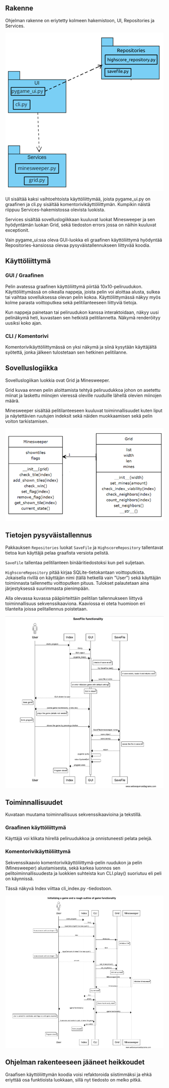 ## Rakenne

Ohjelman rakenne on eriytetty kolmeen hakemistoon, UI, Repositories ja Services.

![Pakkauskaavio](./kuvat/Pakkauskaavio.png)

UI sisältää kaksi vaihtoehtoista käyttöliittymää, joista pygame_ui.py on graafinen ja cli.py sisältää komentorivikäyttöliittymän. Kumpikin näistä riippuu Services-hakemistossa olevista luokista.

Services sisältää sovelluslogiikkaan kuuluvat luokat Minesweeper ja sen hyödyntämän luokan Grid, sekä tiedoston errors jossa on näihin kuuluvat exceptionit.

Vain pygame_ui:ssa oleva GUI-luokka eli graafinen käyttöliittymä hyödyntää Repositories-kansiossa olevaa pysyväistallennukseen liittyvää koodia.

## Käyttöliittymä

### GUI / Graafinen

Pelin avatessa graafinen käyttöliittymä piirtää 10x10-peliruudukon.
Käyttöliittymässä on oikealla nappeja, joista pelin voi aloittaa alusta, sulkea tai vaihtaa sovelluksessa olevan pelin kokoa.
Käyttöliittymässä näkyy myös kolme parasta voittoputkea sekä pelitilanteeseen liittyviä tietoja.

Kun nappeja painetaan tai peliruudukon kanssa interaktoidaan, näkyy uusi pelinäkymä heti, kuvastaen sen hetkistä pelitilannetta. Näkymä renderöityy uusiksi koko ajan.

### CLI / Komentorivi

Komentorivikäyttöliittymässä on yksi näkymä ja siinä kysytään käyttäjältä syötettä, jonka jälkeen tulostetaan sen hetkinen pelitilanne.

## Sovelluslogiikka

Sovelluslogiikan luokkia ovat Grid ja Minesweeper.

Grid kuvaa ennen pelin aloittamista tehtyä peliruudukkoa johon on asetettu miinat ja laskettu miinojen vieressä oleville ruuduille lähellä olevien miinojen määrä.

Minesweeper sisältää pelitilanteeseen kuuluvat toiminnallisuudet kuten liput ja näytettävien ruutujen indeksit sekä näiden muokkaamisen sekä pelin voiton tarkistamisen.

![Luokkakaavio](./kuvat/Luokkakaavio_entities.png)

## Tietojen pysyväistallennus

Pakkauksen `Repositories` luokat `SaveFile` ja `HighscoreRepository` tallentavat tietoa kun käyttäjä pelaa graafista versiota pelistä.

`SaveFile` tallentaa pelitilanteen binääritiedostoksi kun peli suljetaan.

`HighscoreRepository` pitää kirjaa SQLite-tietokantaan voittoputkista. Jokaisella rivillä on käyttäjän nimi (tällä hetkellä vain "User") sekä käyttäjän toiminnasta tallennettu voittoputken pituus. Tulokset palautetaan aina järjestyksessä suurimmasta pienimpään.

Alla olevassa kuvassa pääpiirteittäin pelitilan tallennukseen liittyvä toiminnallisuus sekvenssikaaviona. Kaaviossa ei oteta huomioon eri tilanteita joissa pelitallennus poistetaan.

![SaveFile](./kuvat/savefile_load_and_save.png)



## Toiminnallisuudet

Kuvataan muutama toiminnallisuus sekvenssikaavioina ja tekstillä.

### Graafinen käyttöliittymä

Käyttäjä voi klikata hiirellä peliruudukkoa ja onnistuneesti pelata pelejä.

### Komentorivikäyttöliittymä

Sekvenssikaavio komentorivikäyttöliittymä-pelin ruudukon ja pelin (Minesweeper) alustamisesta, sekä karkea luonnos sen pelitoiminnallisuudesta ja luokkien suhteista kun CLI.play() suoriutuu eli peli on käynnissä.

Tässä näkyvä Index viittaa cli_index.py -tiedostoon.

![Sekvenssikaavio](./kuvat/Sequence_diagram.png)

## Ohjelman rakenteeseen jääneet heikkoudet

Graafisen käyttöliittymän koodia voisi refaktoroida siistimmäksi ja ehkä eriyttää osa funktioista luokkaan, sillä nyt tiedosto on melko pitkä.